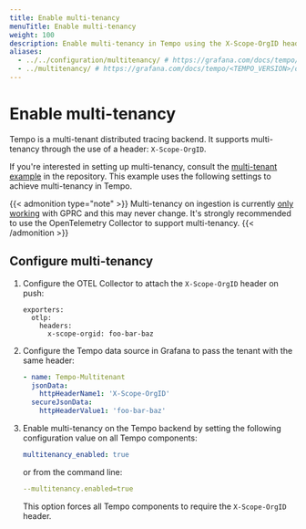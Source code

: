 ```yaml
---
title: Enable multi-tenancy
menuTitle: Enable multi-tenancy
weight: 100
description: Enable multi-tenancy in Tempo using the X-Scope-OrgID header.
aliases:
  - ../../configuration/multitenancy/ # https://grafana.com/docs/tempo/<TEMPO_VERSION>/configuration/multitenancy/
  - ../multitenancy/ # https://grafana.com/docs/tempo/<TEMPO_VERSION>/operations/multitenancy/
---
```


# Enable multi-tenancy

Tempo is a multi-tenant distributed tracing backend. It supports multi-tenancy through the use
of a header: `X-Scope-OrgID`.

If you're interested in setting up multi-tenancy, consult the [multi-tenant example](https://github.com/grafana/tempo/tree/main/example/docker-compose/otel-collector-multitenant)
in the repository. This example uses the following settings to achieve multi-tenancy in Tempo.

{{< admonition type="note" >}}
Multi-tenancy on ingestion is currently [only working](https://github.com/grafana/tempo/issues/495) with GPRC and this may never change. It's strongly recommended to use the OpenTelemetry Collector to support multi-tenancy.
{{< /admonition >}}

## Configure multi-tenancy

1. Configure the OTEL Collector to attach the `X-Scope-OrgID` header on push:

   ```
   exporters:
     otlp:
       headers:
         x-scope-orgid: foo-bar-baz
   ```

1. Configure the Tempo data source in Grafana to pass the tenant with the same header:

   ```yaml
   - name: Tempo-Multitenant
     jsonData:
       httpHeaderName1: 'X-Scope-OrgID'
     secureJsonData:
       httpHeaderValue1: 'foo-bar-baz'
   ```

1. Enable multi-tenancy on the Tempo backend by setting the following configuration value on all Tempo components:

   ```yaml
   multitenancy_enabled: true
   ```

   or from the command line:

   ```yaml
   --multitenancy.enabled=true
   ```

   This option forces all Tempo components to require the `X-Scope-OrgID` header.
